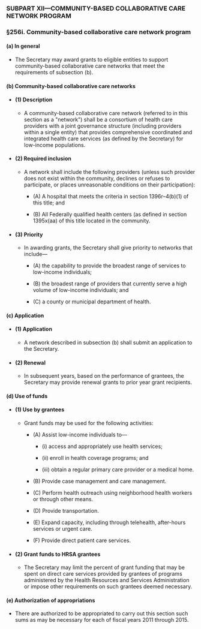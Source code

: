 ### SUBPART XII—COMMUNITY-BASED COLLABORATIVE CARE NETWORK PROGRAM

### §256i. Community-based collaborative care network program
#### (a) In general
* The Secretary may award grants to eligible entities to support community-based collaborative care networks that meet the requirements of subsection (b).

#### (b) Community-based collaborative care networks
* #### (1) Description
  * A community-based collaborative care network (referred to in this section as a "network") shall be a consortium of health care providers with a joint governance structure (including providers within a single entity) that provides comprehensive coordinated and integrated health care services (as defined by the Secretary) for low-income populations.

* #### (2) Required inclusion
  * A network shall include the following providers (unless such provider does not exist within the community, declines or refuses to participate, or places unreasonable conditions on their participation):

    * (A) A hospital that meets the criteria in section 1396r–4(b)(1) of this title; and

    * (B) All Federally qualified health centers (as defined in section 1395x(aa) of this title located in the community.

* #### (3) Priority
  * In awarding grants, the Secretary shall give priority to networks that include—

    * (A) the capability to provide the broadest range of services to low-income individuals;

    * (B) the broadest range of providers that currently serve a high volume of low-income individuals; and

    * (C) a county or municipal department of health.

#### (c) Application
* #### (1) Application
  * A network described in subsection (b) shall submit an application to the Secretary.

* #### (2) Renewal
  * In subsequent years, based on the performance of grantees, the Secretary may provide renewal grants to prior year grant recipients.

#### (d) Use of funds
* #### (1) Use by grantees
  * Grant funds may be used for the following activities:

    * (A) Assist low-income individuals to—

      * (i) access and appropriately use health services;

      * (ii) enroll in health coverage programs; and

      * (iii) obtain a regular primary care provider or a medical home.


    * (B) Provide case management and care management.

    * (C) Perform health outreach using neighborhood health workers or through other means.

    * (D) Provide transportation.

    * (E) Expand capacity, including through telehealth, after-hours services or urgent care.

    * (F) Provide direct patient care services.

* #### (2) Grant funds to HRSA grantees
  * The Secretary may limit the percent of grant funding that may be spent on direct care services provided by grantees of programs administered by the Health Resources and Services Administration or impose other requirements on such grantees deemed necessary.

#### (e) Authorization of appropriations
* There are authorized to be appropriated to carry out this section such sums as may be necessary for each of fiscal years 2011 through 2015.